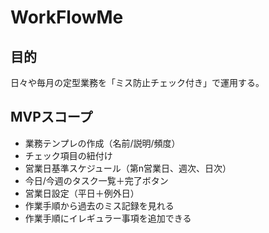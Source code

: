 # WorkFlowMe

## 目的
日々や毎月の定型業務を「ミス防止チェック付き」で運用する。

## MVPスコープ
- 業務テンプレの作成（名前/説明/頻度）
- チェック項目の紐付け
- 営業日基準スケジュール（第n営業日、週次、日次）
- 今日/今週のタスク一覧＋完了ボタン
- 営業日設定（平日＋例外日）
- 作業手順から過去のミス記録を見れる
- 作業手順にイレギュラー事項を追加できる


